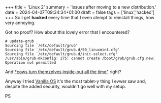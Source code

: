 +++
title = 'Linux 2'
summary = 'Issues after moving to a new distribution.'
date = 2024-04-07T09:34:34+01:00
draft = false
tags = ['linux','hacked']
+++
So I get **hacked** every time that I even atempt to reinstall things, how very annoying.

Got no proof? How about this lovely error that I encountered?

```
# update-grub
Sourcing file `/etc/default/grub'
Sourcing file `/etc/default/grub.d/50_linuxmint.cfg'
Sourcing file `/etc/default/grub.d/init-select.cfg'
/usr/sbin/grub-mkconfig: 275: cannot create /boot/grub/grub.cfg.new: Operation not permitted
```

And [*cows turn themzelves inside-out all the time"](https://www.youtube.com/watch?v=xJ6vAAmoJHw) right?

Anyway I tried [Vanilla OS](https://vanillaos.org/) it's the most tablet-y thing I evwer saw and, despite the added security, wouldn't go well with my setup.

PS
